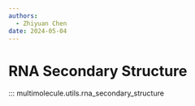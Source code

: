 ```yaml
---
authors:
  - Zhiyuan Chen
date: 2024-05-04
---
```


# RNA Secondary Structure

::: multimolecule.utils.rna_secondary_structure
